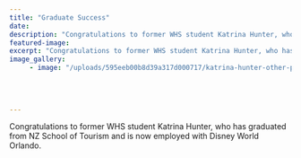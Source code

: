 ```yaml
---
title: "Graduate Success"
date: 
description: "Congratulations to former WHS student Katrina Hunter, who has graduated from NZ School of Tourism and is now employed with Disney World Orlando."
featured-image: 
excerpt: "Congratulations to former WHS student Katrina Hunter, who has graduated from NZ School of Tourism and is now employed with Disney World Orlando."
image_gallery:
	 - image: "/uploads/595eeb00b8d39a317d000717/katrina-hunter-other-photo.PNG"
	
	
	
	
---
```


<p>Congratulations to former WHS student Katrina Hunter, who has graduated from NZ School of Tourism and is now employed with Disney World Orlando.</p>

